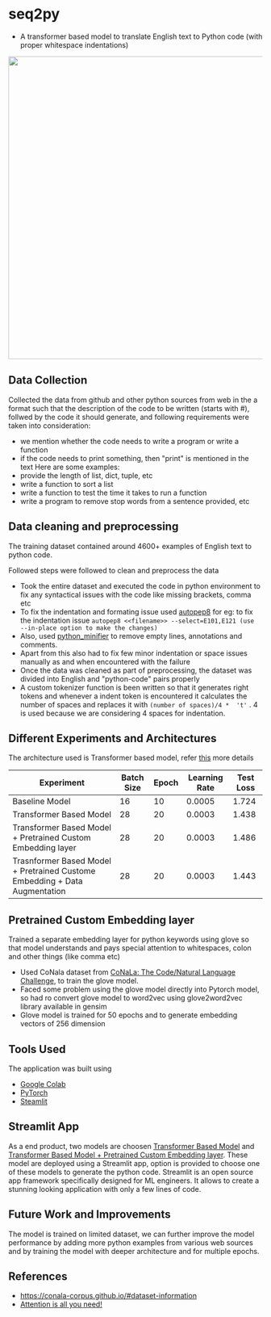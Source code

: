 # seq2py 
  - A transformer based model to translate English text to Python code (with proper whitespace indentations)

<p align="center"><img src="https://user-images.githubusercontent.com/42609155/111054353-fde99480-8491-11eb-8192-cee1f38cf5e6.gif" width="600"></p>


## Data Collection
Collected the data from github and other python sources from web in the a format such that the description of the code to be written (starts with #), follwed by the code it should generate, and following requirements were taken into consideration:
- we mention whether the code needs to write a program or write a function
- if the code needs to print something, then "print" is mentioned in the text
Here are some examples:
- provide the length of list, dict, tuple, etc
- write a function to sort a list
- write a function to test the time it takes to run a function
- write a program to remove stop words from a sentence provided, etc


## Data cleaning and preprocessing
The training dataset contained around 4600+ examples of English text to python code.

Followed steps were followed to clean and preprocess the data
*  Took the entire dataset and executed the code in python environment to fix any syntactical issues with the code like missing brackets, comma etc
*  To fix the indentation and formating issue used [autopep8](https://pypi.org/project/autopep8/)
for eg: to fix the indentation issue 
    `autopep8 <<filename>> --select=E101,E121 (use  --in-place option to make the changes)`
* Also, used [python_minifier](https://python-minifier.com/) to remove empty lines, annotations and comments.
* Apart from this also had to fix few minor indentation or space issues manually as and when encountered with the failure
* Once the data was cleaned as part of preprocessing, the dataset was divided into English and "python-code" pairs properly
* A custom tokenizer function is been written so that  it generates right tokens and whenever a indent token is encountered it calculates the number of spaces and replaces it with `(number of spaces)/4 *  't'` . 4 is used because we are considering 4 spaces for indentation.


## Different Experiments and Architectures

The architecture used is Transformer based model, refer [this](https://dkamatblog.home.blog/2021/02/04/transformers-attention-is-all-you-need/) more details  

Experiment | Batch Size | Epoch | Learning Rate | Test Loss |
---|---|---|---|---|
Baseline Model| 16 | 10 | 0.0005| 1.724 |
Transformer Based Model| 28 |20 |0.0003 | 1.438 |
Transformer Based Model + Pretrained Custom Embedding layer| 28 | 20 |0.0003 | 1.486|
Trasnformer Based Model + Pretrained Custome Embedding + Data Augmentation| 28 | 20| 0.0003| 1.443 |

## Pretrained Custom Embedding layer

Trained a separate embedding layer for python keywords using glove so that model understands and pays special attention to whitespaces, colon and other things (like comma etc)
- Used CoNala dataset from [CoNaLa: The Code/Natural Language Challenge](https://conala-corpus.github), to train the glove model.
- Faced some problem using the glove model directly into Pytorch model, so had ro convert glove model to word2vec using glove2word2vec library available in gensim
- Glove model is trained for 50 epochs and to generate embedding vectors of 256 dimension


## Tools Used
The application was built using 
- [Google Colab](https://colab.research.google.com/) 
- [PyTorch](https://pytorch.org/) 
- [Steamlit](https://streamlit.io/)

## Streamlit App

As a end product, two models are choosen [Transformer Based Model](https://github.com/divya-r-kamat/seq2py/tree/main/experiment/model_using_transformer_embedding) and [Transformer Based Model + Pretrained Custom Embedding layer](https://github.com/divya-r-kamat/seq2py/tree/main/experiment/model_with_custom_pretrained_embeddings).  These model are deployed using a Streamlit app, option is provided to choose one of these models to generate the python code.
Streamlit is an open source app framework specifically designed for ML engineers. It allows to create a stunning looking application with only a few lines of code.

## Future Work and Improvements

The model is trained on limited dataset, we can further improve the model performance by adding more python examples from various web sources and by training the model with deeper architecture and for multiple epochs.

## References
- https://conala-corpus.github.io/#dataset-information
- [Attention is all you need!](https://arxiv.org/abs/1706.03762v5)
